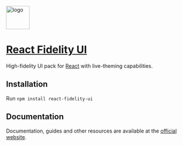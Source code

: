 <p>
  <a href="https://github.com/nevendyulgerov/react-fidelity-ui">
    <img height="64" width="64" src="https://fidelityui.com/logo.png" alt="logo" />
  </a>
</p>

<h1>
  <a href="https://github.com/nevendyulgerov/react-fidelity-ui">React Fidelity UI</a>
</h1>

<p>High-fidelity UI pack for <a href="https://reactjs.org/" target="_blank">React</a> with live-theming capabilities.</p>

## Installation

Run `npm install react-fidelity-ui`

## Documentation

<p>Documentation, guides and other resources are available at the <a href="https://fidelityui.com" target="_blank">official website</a>.</p>
